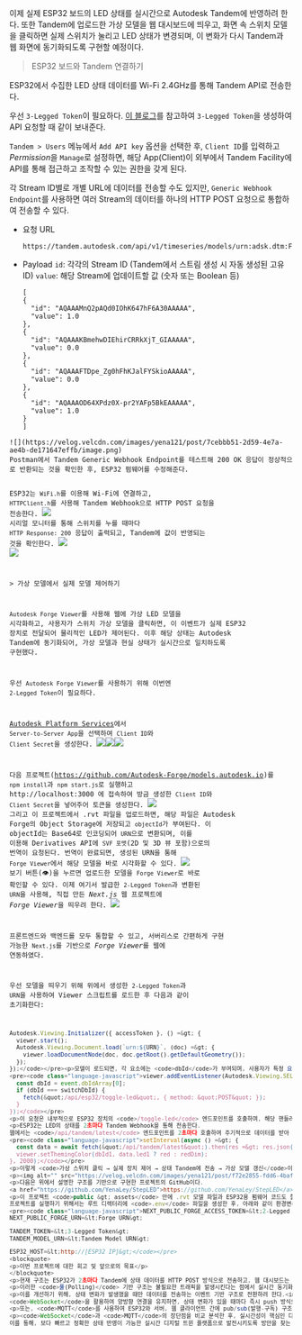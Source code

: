 <p>이제 실제 ESP32 보드의 LED 상태를 실시간으로 Autodesk Tandem에 반영하려 한다. 또한 Tandem에 업로드한 가상 모델을 웹 대시보드에 띄우고, 화면 속 스위치 모델을 클릭하면 실제 스위치가 눌리고 LED 상태가 변경되며, 이 변화가 다시 Tandem과 웹 화면에 동기화되도록 구현할 예정이다.</p>
<blockquote>
<p>ESP32 보드와 Tandem 연결하기</p>
</blockquote>
<p>ESP32에서 수집한 LED 상태 데이터를 Wi-Fi 2.4GHz를 통해 Tandem API로 전송한다.</p>
<p>우선 <code>3-Legged Token</code>이 필요하다.
<a href="https://velog.io/@yena121/Postman%EC%9C%BC%EB%A1%9C-Tandem-API-%ED%98%B8%EC%B6%9C%ED%95%B4%EB%B3%B4%EA%B8%B0">이 블로그</a>를 참고하여 <code>3-Legged Token</code>을 생성하여 API 요청할 때 같이 보내준다.</p>
<p><code>Tandem &gt; Users</code> 메뉴에서 <code>Add API key</code> 옵션을 선택한 후, <code>Client ID</code>를 입력하고 <em>Permission</em>을 <code>Manage</code>로 설정하면, 해당 App(Client)이 외부에서 Tandem Facility에 API를 통해 접근하고 조작할 수 있는 권한을 갖게 된다.
<img alt="" src="https://velog.velcdn.com/images/yena121/post/8e6bf014-5740-42d1-a333-66417ea805f3/image.png" /></p>
<p>각 Stream ID별로 개별 URL에 데이터를 전송할 수도 있지만, <code>Generic Webhook Endpoint</code>를 사용하면 여러 Stream의 데이터를 하나의 HTTP POST 요청으로 통합하여 전송할 수 있다.
<img alt="" src="https://velog.velcdn.com/images/yena121/post/f5a1c5ea-f560-45c5-8778-2ef56e9e33fb/image.png" /></p>
<ul>
<li>요청 URL<pre><code class="language-javascript">https://tandem.autodesk.com/api/v1/timeseries/models/urn:adsk.dtm:Fk2zdny7QDKxF07arLserg/webhooks/generic</code></pre>
</li>
<li>Payload
<code>id</code>: 각각의 Stream ID (Tandem에서 스트림 생성 시 자동 생성된 고유 ID)
<code>value</code>: 해당 Stream에 업데이트할 값 (숫자 또는 Boolean 등)<pre><code class="language-javascript">[
{
  &quot;id&quot;: &quot;AQAAAMnQ2pAQd0IOhK647hF6A30AAAAA&quot;,
  &quot;value&quot;: 1.0
},
{
  &quot;id&quot;: &quot;AQAAAKBmehwDIEhirCRRkXjT_GIAAAAA&quot;,
  &quot;value&quot;: 0.0
},
{
  &quot;id&quot;: &quot;AQAAAFTDpe_Zg0hFhKJalFYSkioAAAAA&quot;,
  &quot;value&quot;: 0.0
},
{
  &quot;id&quot;: &quot;AQAAAOD64XPdz0X-pr2YAFp5BkEAAAAA&quot;,
  &quot;value&quot;: 1.0
}
]
</code></pre>
</li>
</ul>
<pre><code>![](https://velog.velcdn.com/images/yena121/post/7cebbb51-2d59-4e7a-ae4b-de171647effb/image.png)
Postman에서 Tandem Generic Webhook Endpoint를 테스트해 200 OK 응답이 정상적으로 반환되는 것을 확인한 후, ESP32 펌웨어를 수정해준다.

ESP32는 `WiFi.h`를 이용해 Wi-Fi에 연결하고, `HTTPClient.h`를 사용해 Tandem Webhook으로 HTTP POST 요청을 전송한다.
![](https://velog.velcdn.com/images/yena121/post/6bc99850-4c08-4c16-8fc6-4b74c36d69a5/image.png) 시리얼 모니터를 통해 스위치를 누를 때마다 `HTTP Response: 200` 응답이 출력되고, Tandem에 값이 반영되는 것을 확인한다.
![](https://velog.velcdn.com/images/yena121/post/1a46bec3-9a5d-434e-9a0e-fff1191d206d/image.png) ![](https://velog.velcdn.com/images/yena121/post/6f010735-0a67-4864-9ef6-86f61c1863c5/image.gif)

&gt; 가상 모델에서 실제 모델 제어하기

`Autodesk Forge Viewer`를 사용해 웹에 가상 LED 모델을 시각화하고, 사용자가 스위치 가상 모델을 클릭하면, 이 이벤트가 실제 ESP32 장치로 전달되어 물리적인 LED가 제어된다.
이후 해당 상태는 Autodesk Tandem에 동기화되어, 가상 모델과 현실 상태가 실시간으로 일치하도록 구현했다.

우선 `Autodesk Forge Viewer`를 사용하기 위해 이번엔 `2-Legged Token`이 필요하다.

[Autodesk Platform Services](https://aps.autodesk.com)에서 `Server-to-Server App`을 선택하여 `Client ID`와 `Client Secret`을 생성한다. ![](https://velog.velcdn.com/images/yena121/post/839c492c-a267-45ac-b3b7-cfb591930969/image.png)![](https://velog.velcdn.com/images/yena121/post/a4d345be-76b4-4313-96a5-e9b6f9217270/image.png)![](https://velog.velcdn.com/images/yena121/post/a8448e94-f770-46f1-982b-82bcfbe41785/image.png)  

다음 프로젝트(https://github.com/Autodesk-Forge/models.autodesk.io)를 `npm install`과 `npm start.js`로 실행하고 http://localhost:3000 에 접속하여 방금 생성한 `Client ID`와 `Client Secret`을 넣어주어 토큰을 생성한다. ![](https://velog.velcdn.com/images/yena121/post/942ec6d4-58cf-47ff-832d-a9e8f427da51/image.png) 그리고 이 프로젝트에서 .rvt 파일을 업로드하면, 해당 파일은 Autodesk Forge의 Object Storage에 저장되고 `objectId`가 부여된다.
이 objectId는 Base64로 인코딩되어 `URN`으로 변환되며, 이를 이용해 Derivatives API에 `SVF 포맷`(2D 및 3D 뷰 포함)으로의 번역이 요청된다.
번역이 완료되면, 생성된 URN을 통해 `Forge Viewer`에서 해당 모델을 바로 시각화할 수 있다.
![](https://velog.velcdn.com/images/yena121/post/56d855a0-5172-495c-b2f0-b96a22878c3f/image.png) 보기 버튼(👁️)을 누르면 업로드한 모델을 `Forge Viewer`로 바로 확인할 수 있다.
이제 여기서 발급한 `2-Legged Token`과 변환된 `URN`을 사용해, 직접 만든 *Next.js* 웹 프로젝트에 *Forge Viewer*을 띄우려 한다.
![](https://velog.velcdn.com/images/yena121/post/7ae40e8f-8d84-4855-b54e-f7928840f1ef/image.png)

프론트엔드와 백엔드를 모두 통합할 수 있고, 서버리스로 간편하게 구현 가능한 `Next.js`를 기반으로 *Forge Viewer*를 웹에 연동하였다.

우선 모델을 띄우기 위해 위에서 생성한 `2-Legged Token`과 `URN`을 사용하여 Viewer 스크립트를 로드한 후 다음과 같이 초기화한다:
```javascript
Autodesk.Viewing.Initializer({ accessToken }, () =&gt; {
  viewer.start();
  Autodesk.Viewing.Document.load(`urn:${URN}`, (doc) =&gt; {
    viewer.loadDocumentNode(doc, doc.getRoot().getDefaultGeometry());
  });
});</code></pre><p>모델이 로드되면, 각 요소에는 <code>dbId</code>가 부여되며, 사용자가 특정 요소(예: 스위치)를 클릭할 경우 이벤트로 다음과 같이 제어할 수 있다:</p>
<pre><code class="language-javascript">viewer.addEventListener(Autodesk.Viewing.SELECTION_CHANGED_EVENT, (event) =&gt; {
  const dbId = event.dbIdArray[0];
  if (dbId === switchDbId) {
    fetch(&quot;/api/esp32/toggle-led&quot;, { method: &quot;POST&quot; });
  }
});</code></pre>
<p>이 요청은 내부적으로 ESP32 장치의 <code>/toggle-led</code> 엔드포인트를 호출하며, 해당 핸들러에서는 현재 점등 중인 LED를 순차적으로 전환하는 함수 <code>toggleLed()</code>가 실행된다. 즉, Forge Viewer에서의 클릭 이벤트가 실제 ESP32의 물리적 회로를 직접 제어하는 구조이다.</p>
<p>ESP32는 LED의 상태를 2초마다 Tandem Webhook을 통해 전송한다.
웹에서는 <code>/api/tandem/latest</code> 엔드포인트를 2초마다 호출하여 주기적으로 데이터를 받아 가상 LED 색상을 시각적으로 반영한다:</p>
<pre><code class="language-javascript">setInterval(async () =&gt; {
  const data = await fetch(&quot;/api/tandem/latest&quot;).then(res =&gt; res.json());
  viewer.setThemingColor(dbId1, data.led1 ? red : redDim);
}, 2000);</code></pre>
<p>이렇게 <code>가상 스위치 클릭 → 실제 장치 제어 → 상태 Tandem에 전송 → 가상 모델 갱신</code>이라는 양방향 디지털 트윈 제어 구조를 구현하였다.</p>
<p><img alt="" src="https://velog.velcdn.com/images/yena121/post/f72e2855-fdd6-4baf-ade6-3a578f7a07c4/image.png" /> <img alt="" src="https://velog.velcdn.com/images/yena121/post/7007a1f3-e3af-48dd-82f3-5640d6ca80b5/image.png" /> <img alt="" src="https://velog.velcdn.com/images/yena121/post/01ab8bce-d967-4f6e-964f-1b37ad5a41fa/image.gif" /></p>
<p>다음은 위에서 설명한 구조를 기반으로 구현한 프로젝트의 GitHub이다.
<a href="https://github.com/YenaLey/StepLED">https://github.com/YenaLey/StepLED</a></p>
<p>이 프로젝트 <code>public &gt; assets</code> 안에 .rvt 모델 파일과 ESP32용 펌웨어 코드도 함께 포함하였다.
프로젝트를 실행하기 위해서는 루트 디렉터리에 <code>.env</code> 파일을 생성한 후, 아래와 같이 환경변수 값을 설정해주면 된다:</p>
<pre><code class="language-javascript">NEXT_PUBLIC_FORGE_ACCESS_TOKEN=&lt;2-Legged Token&gt;
NEXT_PUBLIC_FORGE_URN=&lt;Forge URN&gt;  

TANDEM_TOKEN=&lt;3-Legged Token&gt;   
TANDEM_MODEL_URN=&lt;Tandem Model URN&gt; 

ESP32_HOST=&lt;http://[ESP32 IP]&gt;</code></pre>
<blockquote>
<p>이번 프로젝트에 대한 회고 및 앞으로의 목표</p>
</blockquote>
<p>현재 구조는 ESP32가 2초마다 Tandem에 상태 데이터를 HTTP POST 방식으로 전송하고, 웹 대시보드는 2초마다 Tandem의 마지막 상태를 <code>Polling</code>한다. 구조적으로 간단하고 구현이 쉬운 장점이 있지만, 상태 변화가 없는 경우에도 반복적인 네트워크 요청이 발생하며, 실제 변화가 발생한 시점과 화면 반영 사이에 delay가 생길 수밖에 없다.</p>
<p>이러한 <code>풀(Polling)</code> 기반 구조는 불필요한 트래픽을 발생시킨다는 점에서 실시간 동기화가 중요한 디지털 트윈 구현에 적합하지 않다.</p>
<p>이를 개선하기 위해, 상태 변화가 발생했을 때만 데이터를 전송하는 이벤트 기반 구조로 전환하려 한다.<img alt="" src="https://velog.velcdn.com/images/yena121/post/91170aa1-a49c-43b6-b3e0-14841b634a04/image.png" />
<code>WebSocket</code>을 활용하여 양방향 연결을 유지하면, 상태 변화가 있을 때마다 즉시 push 방식으로 통신할 수 있어 폴링 없이도 빠른 반응이 가능하다.</p>
<p>또는, <code>MQTT</code>를 사용하여 ESP32와 서버, 웹 클라이언트 간에 pub/sub(발행-구독) 구조로 실시간 상태를 브로드캐스팅할 수도 있다. 이는 여러 장치가 동시에 연결된 상황에서 유리하다.</p>
<p><code>WebSocket</code>과 <code>MQTT</code>의 장단점을 비교 분석한 후, 실시간성이 핵심인 디지털 트윈 서비스에 더 적합한 방식을 선택해 구조를 개선할 계획이다.
이를 통해, 보다 빠르고 정확한 상태 반영이 가능한 실시간 디지털 트윈 플랫폼으로 발전시키도록 방안을 찾는 것이 다음 목표이다.</p>